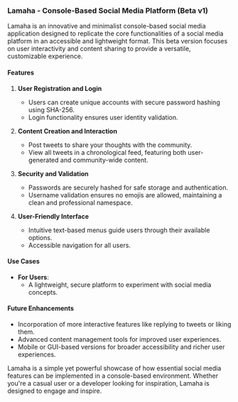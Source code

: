 ### Lamaha - Console-Based Social Media Platform (Beta v1)  

Lamaha is an innovative and minimalist console-based social media application designed to replicate the core functionalities of a social media platform in an accessible and lightweight format. This beta version focuses on user interactivity and content sharing to provide a versatile, customizable experience.  

#### **Features**  
1. **User Registration and Login**  
   - Users can create unique accounts with secure password hashing using SHA-256.  
   - Login functionality ensures user identity validation.  

2. **Content Creation and Interaction**  
   - Post tweets to share your thoughts with the community.  
   - View all tweets in a chronological feed, featuring both user-generated and community-wide content.  

3. **Security and Validation**  
   - Passwords are securely hashed for safe storage and authentication.  
   - Username validation ensures no emojis are allowed, maintaining a clean and professional namespace.  

4. **User-Friendly Interface**  
   - Intuitive text-based menus guide users through their available options.  
   - Accessible navigation for all users.  

#### **Use Cases**  
- **For Users**:
  - A lightweight, secure platform to experiment with social media concepts.  

#### **Future Enhancements**  
- Incorporation of more interactive features like replying to tweets or liking them.  
- Advanced content management tools for improved user experiences.  
- Mobile or GUI-based versions for broader accessibility and richer user experiences.  

Lamaha is a simple yet powerful showcase of how essential social media features can be implemented in a console-based environment. Whether you're a casual user or a developer looking for inspiration, Lamaha is designed to engage and inspire.
